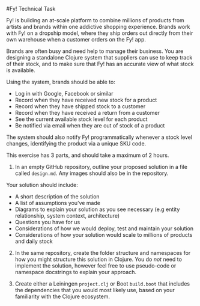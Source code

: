 #Fy! Technical Task

Fy! is building an at-scale platform to combine millions of products from artists and brands within one addictive shopping experience. Brands work with Fy! on a dropship model, where they ship orders out directly from their own warehouse when a customer orders on the Fy! app.

Brands are often busy and need help to manage their business. You are designing a standalone Clojure system that suppliers can use to keep track of their stock, and to make sure that Fy! has an accurate view of what stock is available.

Using the system, brands should be able to:

 - Log in with Google, Facebook or similar
 - Record when they have received new stock for a product
 - Record when they have shipped stock to a customer
 - Record when they have received a return from a customer
 - See the current available stock level for each product
 - Be notified via email when they are out of stock of a product

The system should also notify Fy! programmatically whenever a stock level changes, identifying the product via a unique SKU code.

This exercise has 3 parts, and should take a maximum of 2 hours.

1. In an empty GitHub repository, outline your proposed solution in a file called `design.md`. Any images should also be in the repository.

Your solution should include:

 - A short description of the solution
 - A list of assumptions you’ve made
 - Diagrams to explain your solution as you see necessary (e.g entity relationship, system context, architecture)
 - Questions you have for us
 - Considerations of how we would deploy, test and maintain your solution
 - Considerations of how your solution would scale to millions of products and daily stock

2. In the same repository, create the folder structure and namespaces for how you might structure this solution in Clojure. You do *not* need to implement the solution, however feel free to use pseudo-code or namespace docstrings to explain your approach.

3. Create either a Leiningen `project.clj` or Boot `build.boot` that includes the dependencies that you would most likely use, based on your familiarity with the Clojure ecosystem.
